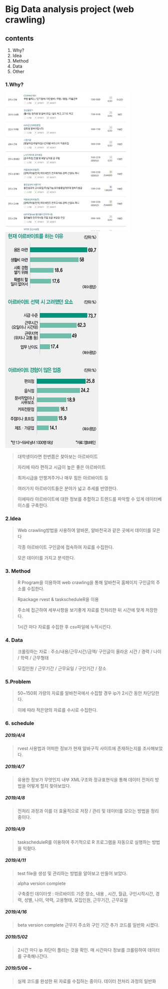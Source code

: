 Big Data analysis project (web crawling)
=============

contents
-------------

1. Why?
2. Idea
3. Method
4. Data
5. Other

### 1.Why?

![Alt text](./image/sample.JPG)
![Alt text](./image/sample1.JPG)

>대학생이라면 한번쯤은 찾아보는 아르바이트

>자리에 따라 편하고 시급이 높은 좋은 아르바이트

>최저시급을 안챙겨주거나 매우 힘든 아르바이트 등

>여러가지 아르바이트들은 분야가 넓고 추세를 반영한다.

>이에따라 아르바이트에 대한 정보를 추합하고 트렌드를 파악할 수 있게 데이터베이스를 구축한다.

### 2.Idea

>Web crawling방법을 사용하여
>알바몬, 알바천국과 같은 곳에서 데이터를 모은다

>각종 아르바이트 구인글에 접속하여 자료를 수집한다.

>모은 데이터를 가지고 분석한다.

### 3. Method

>R Program을 이용하여 web crawling을 통해 알바천국 홈페이지 구인글의 주소를 수집한다.

>Rpackage rvest & taskscheduleR을 이용

>주소에 접근하여 세부사항을 보기좋게 자료를 전처리한 뒤 시간에 맞게 저장한다.

>1시간 마다 자료를 수집한 후 csv파일에 누적시킨다.


### 4. Data

>크롤링하는 자료 : 주소/내용/근무시간/금액/ 구인글이 올라온 시간 / 경력 / 나이 / 학력 / 근무형태

>모집인원 / 근무기간 / 근무요일 / 구인기간 / 장소


### 5.Problem

>50~150회 가량의 자료를 알바천국에서 수집할 경우 ip가 2시간 동안 차단당한다.

>이에 따라 적은양의 자료를 수시로 수집한다.



### 6. schedule


##### 2019/4/4

>rvest 사용법과 어떠한 정보가 현재 알바구직 사이트에 존재하는지를 조사해보았다.

##### 2019/4/7

>유용한 정보가 무엇인지 내부 XML구조와 정규표현식을 통해 데이터 전처리 방법을 어떻게 할지 찾아보았다.

##### 2019/4/8
>전처리 과정과 이를 더 효율적으로 저장 / 관리 및 데이터를 모으는 방법을 정리 중이다.

##### 2019/4/9

>taskscheduleR를 이용하여 주기적으로 R 프로그램을 자동으로 실행하는 방법을 익혔다.

##### 2019/4/11

>test file을 생성 및 관리하는 방법을 알아보고 만들어 보았다.

>alpha version complete

>구축중인 데이터셋 : 아르바이트 기준
>장소, 내용 , 시간, 월급, 구인시작시간, 경력, 성별, 나이, 약력, 고용형태, 모집인원, 근무기간, 근무요일

##### 2019/4/16

>beta version complete
>근무지 주소와 구인 기간 추가 
>코드를 일반화 시켰다.

##### 2019/5/02

>2시간 마다 ip 차단이 풀리는 것을 확인.
>매 시간마다 정보를 크롤링하여 데이터를 구축해나간다.

##### 2019/5/06 ~

>실제 코드를 완성한 뒤 자료를 수집하는 중이다.
>데이터 전처리 과정의 일반화 
